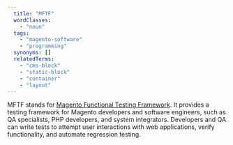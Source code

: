 ```yaml
---
  title: "MFTF"
  wordClasses:
    - "noun"
  tags:
    - "magento-software"
    - "programming"
  synonyms: []
  relatedTerms:
    - "cms-block"
    - "static-block"
    - "container"
    - "layout"
---
```

MFTF stands for [Magento Functional Testing Framework](https://devdocs.magento.com/mftf/docs/introduction.html). It provides a testing framework for Magento developers and software engineers, such as QA specialists, PHP developers, and system integrators. Developers and QA can write tests to attempt user interactions with web applications, verify functionality, and automate regression testing.
